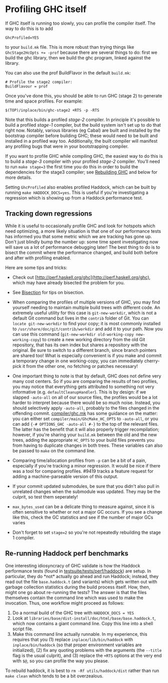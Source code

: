 # Profiling GHC itself


If GHC itself is running too slowly, you can profile the compiler itself.  The way to do this is to add

```wiki
GhcProfiled=YES 
```


to your `build.mk` file.  This is more robust than trying things like `GhcStage2HcOpts += -prof` because there are several things to do: first we build the ghc library, then we build the ghc program, linked against the library.


You can also use the prof BuildFlavor in the default `build.mk`:

```wiki
# Profile the stage2 compiler:
BuildFlavour = prof
```


Once you've done this, you should be able to run GHC (stage 2) to generate time and space profiles. For example:

```wiki
$(TOP)/inplace/bin/ghc-stage2 +RTS -p -RTS
```


Note that this builds a profiled *stage-2* compiler.  In principle it's possible to build a profiled *stage-1* compiler, but the build system isn't set up to do that right now.  Notably, various libraries (eg Cabal) are built and installed by the bootstrap compiler before building GHC; these would need to be built and installed in a profiled way too. Additionally, the built compiler will manifest any profiling bugs that were in your bootstrapping compiler.


If you want to profile GHC while compiling GHC, the easiest way to do this is to build a *stage-3* compiler with your profiled *stage-2* compiler. You’ll need to run `make stage=3` the first time you do this in order to build the dependencies for the stage3 compiler; see [Rebuilding GHC](building/using#rebuilding-the-ghc-binary-after-making-changes) and below for more details.


Setting `GhcProfiled` also enables profiled Haddock, which can be built by running `make HADDOCK_DOCS=yes`. This is useful if you're investigating a regression which is showing up from a Haddock performance test.

## Tracking down regressions


While it is useful to occasionally profile GHC and look for hotspots which need optimizing, a more likely situation is that one of our performance tests has informed you that some metric which we are tracking has gone up. Don't just blindly bump the number up: some time spent investigating now will save us a lot of performance debugging later!  The best thing to do is to bisect the commit where the performance changed, and build both before and after with profiling enabled.


Here are some tips and tricks:

- Check out [http://perf.haskell.org/ghc](http://perf.haskell.org/ghc), which may have already bisected the problem for you.

- See [Bisection](working-conventions/bisection) for tips on bisection.

- When comparing the profiles of multiple versions of GHC, you may find yourself needing to maintain multiple build trees with different code. An extremely useful utility for this case is `git-new-workdir`, which is not a default Git command but lives in the `contrib` folder of Git. You can `locate git-new-workdir` to find your copy; it is most commonly installed to `/usr/share/doc/git/contrib/workdir` and add it to your path.  Now you can use this command (`git-new-workdir old-working-copy new-working-copy`) to create a new working directory from the old Git repository, that has its own index but shares a repository with the original. Be sure to switch to a different branch, since branch pointers are shared too! What is especially convenient is if you make and commit a temporary change in one working-copy, you can immediately cherry-pick it from the other one, no fetching or patches necessary!

- One important thing to note is that by default, GHC does not define very many cost centers. So if you are comparing the results of two profiles, you may notice that everything gets attributed to something not very informative (e.g. `defaultCleanupHandler`). This is by design: if we slapped `-auto-all` on all of our source files, the profiles would be a lot harder to interpret because there would be so much noise. Instead, you should selectively apply `-auto-all`, probably to the files changed in the offending commit. [compiler/ghc.mk](https://gitlab.haskell.org/ghc/ghc/tree/master/ghc/compiler/ghc.mk) has some guidance on the matter: you can either set `compiler/main/GhcMake_HC_OPTS` to `-auto-all`, or you can add `{-# OPTIONS_GHC -auto-all #-}` to the top of the relevant files. The latter has the benefit that it will also properly trigger recompilation; however, if you're sharing your ``build.mk`` between the old and the new trees, adding the appropriate `HC_OPTS` to your build files prevents you from having to duplicate changes in both trees. These variables can also be passed to `make` on the command line.

- Comparing time/allocation profiles from `-p` can be a bit of a pain, especially if you're tracking a minor regression. It would be nice if there was a tool for comparing profiles. #9419 tracks a feature request for adding a machine-parseable version of this output.

- If your commit updated submodules, be sure that you didn't also pull in unrelated changes when the submodule was updated. They may be the culprit, so test them seperately!

- `max_bytes_used` can be a delicate thing to measure against, since it is often sensitive to whether or not a major GC occurs. If you see a change like this, check the GC statistics and see if the number of major GCs varies

- Don't forget to set `stage=2` so you're not repeatedly rebuilding the stage 1 compiler.

## Re-running Haddock perf benchmarks


One interesting idiosyncracy of GHC validate is how the Haddock performance tests (found in [testsuite/tests/perf/haddock](https://gitlab.haskell.org/ghc/ghc/tree/master/ghc/testsuite/tests/perf/haddock)) are setup. In particular, they do \*not\* actually go ahead and run Haddock; instead, they read out the file `base.haddock.t` (and variants) which gets written out with garbage collection statistics during the build process itself. How, then, might one go about re-running the tests? The answer is that the files themselves contain the command line which was used to make the invocation.  Thus, one workflow might proceed as follows:

1. Do a normal build of the GHC tree with `HADDOCK_DOCS = YES`
1. Look at `libraries/base/dist-install/doc/html/base/base.haddock.t`, which now contains a giant command line. Copy this line into a shell script file.
1. Make this command line actually runnable. In my experience, this requires that you (1) replace `inplace/lib/bin/haddock` with `inplace/bin/haddock` (so that proper environment variables are initialized), (2) fix any quoting problems with the arguments (the `--title` flag is the usual culprit), and (3) replace the `+RTS` options at the very end with `$@`, so you can profile the way you please.


To rebuild haddock, it is best to `rm -Rf utils/haddock/dist` rather than run `make clean` which tends to be a bit overzealous.
